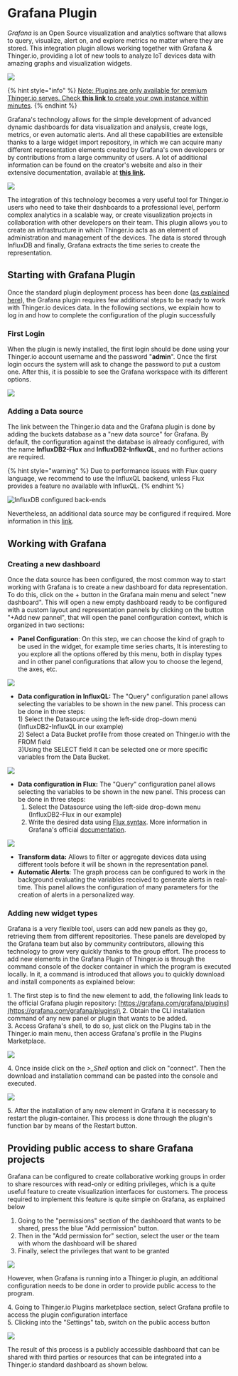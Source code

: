 # Grafana Plugin

_Grafana_ is an Open Source visualization and analytics software that allows to query, visualize, alert on, and explore metrics no matter where they are stored. This integration plugin allows working together with Grafana & Thinger.io, providing a lot of new tools to analyze IoT devices data with amazing graphs and visualization widgets.&#x20;

![](<../.gitbook/assets/image (471).png>)

{% hint style="info" %}
[Note: Plugins are only available for premium Thinger.io serves. Check **this link** to create your own instance within minutes](https://pricing.thinger.io).
{% endhint %}

Grafana's technology allows for the simple development of advanced dynamic dashboards for data visualization and analysis, create logs, metrics, or even automatic alerts. And all these capabilities are extensible thanks to a large widget import repository, in which we can acquire many different representation elements created by Grafana's own developers or by contributions from a large community of users. A lot of additional information can be found on the creator's website and also in their extensive documentation, available at [**this link**](https://grafana.com/docs/grafana/v8.3/getting-started/?src=grafana\_gettingstarted)**.**

![](<../.gitbook/assets/image (326).png>)

The integration of this technology becomes a very useful tool for Thinger.io users who need to take their dashboards to a professional level, perform complex analytics in a scalable way, or create visualization projects in collaboration with other developers on their team. This plugin allows you to create an infrastructure in which Thinger.io acts as an element of administration and management of the devices. The data is stored through InfluxDB and finally, Grafana extracts the time series to create the representation.

## Starting with Grafana Plugin&#x20;

Once the standard plugin deployment process has been done ([as explained here](https://docs.thinger.io/plugins)), the Grafana plugin requires few additional steps to be ready to work with Thinger.io devices data. In the following sections, we explain how to log in and how to complete the configuration of the plugin successfully

### First Login

When the plugin is newly installed, the first login should be done using your Thinger.io account username and the password "**admin**". Once the first login occurs the system will ask to change the password to put a custom one. After this, it is possible to see the Grafana workspace with its different options.&#x20;

![](<../.gitbook/assets/grafana-login (1).png>)

### Adding a Data source

The link between the Thinger.io data and the Grafana plugin is done by adding the buckets database as a "new data source" for Grafana. By default, the configuration against the database is already configured, with the name **InfluxDB2-Flux** and **InfluxDB2-InfluxQL**, and no further actions are required.

{% hint style="warning" %}
Due to performance issues with Flux query language, we recommend to use the InfluxQL backend, unless Flux provides a feature no available with InfluxQL.
{% endhint %}

![InfluxDB configured back-ends](<../.gitbook/assets/influxdb-datasource (1).png>)

Nevertheless, an additional data source may be configured if required. More information in this [link](https://grafana.com/docs/grafana/latest/datasources/).

## Working with Grafana

### Creating a new dashboard

Once the data source has been configured, the most common way to start working with Grafana is to create a new dashboard for data representation. To do this, click on the + button in the Grafana main menu and select "new dashboard". This will open a new empty dashboard ready to be configured with a custom layout and representation pannels by clicking on the button "+Add new pannel", that will open the panel configuration context, which is organized in two sections:

* **Panel Configuration**: On this step, we can choose the kind of graph to be used in the widget, for example time series charts, It is interesting to you explore all the options offered by this menu, both in display types and in other panel configurations that allow you to choose the legend, the axes, etc.

![](<../.gitbook/assets/image (332).png>)

* **Data configuration in InfluxQL:** The "Query" configuration panel allows selecting the variables to be shown in the new panel. This process can be done in three steps: \
  &#x20; 1\) Select the Datasource using the left-side drop-down menú (InfluxDB2-InfluxQL in our example)\
  &#x20; 2\) Select a Data Bucket profile from those created on Thinger.io with the FROM field\
  &#x20; 3\)Using the SELECT field it can be selected one or more specific variables from the Data Bucket.

![](../.gitbook/assets/influxdb-datasource-influxql.png)

* **Data configuration in Flux:** The "Query" configuration panel allows selecting the variables to be shown in the new panel. This process can be done in three steps:
  1. Select the Datasource using the left-side drop-down menu (InfluxDB2-Flux in our example)
  2. Write the desired data using [Flux syntax](https://docs.influxdata.com/influxdb/v2.2/query-data/get-started/). More information in Grafana's official [documentation](https://grafana.com/docs/grafana/latest/getting-started/getting-started-influxdb/#flux-query-language).

![](<../.gitbook/assets/grafana-influx-query (1).png>)

* **Transform data:** Allows to filter or aggregate devices data using different tools before it will be shown in the representation panel.&#x20;
* **Automatic Alerts**: The graph process can be configured to work in the background evaluating the variables received to generate alerts in real-time. This panel allows the configuration of many parameters for the creation of alerts in a personalized way.

### Adding new widget types

Grafana is a very flexible tool, users can add new panels as they go, retrieving them from different repositories. These panels are developed by the Grafana team but also by community contributors, allowing this technology to grow very quickly thanks to the group effort. The process to add new elements in the Grafana Plugin of Thinger.io is through the command console of the docker container in which the program is executed locally. In it, a command is introduced that allows you to quickly download and install components as explained below:

1\. The first step is to find the new element to add, the following link leads to the official Grafana plugin repository: [https://grafana.com/grafana/plugins](https://grafana.com/grafana/plugins)\
2\. Obtain the CLI installation command of any new panel or plugin that wants to be added.  \
3\. Access Grafana's shell, to do so, just click on the Plugins tab in the Thinger.io main menu, then access Grafana's profile in the Plugins Marketplace.

![](<../.gitbook/assets/image (541).png>)

4\. Once inside click on the _>\_Shell_ option and click on "connect". Then the download and installation command can be pasted into the console and executed.&#x20;

![](<../.gitbook/assets/image (346).png>)

5\. After the installation of any new element in Grafana it is necessary to restart the plugin-container. This process is done through the plugin's function bar by means of the Restart button.

## Providing public access to share Grafana projects

Grafana can be configured to create collaborative working groups in order to share resources with read-only or editing privileges, which is a quite useful feature to create visualization interfaces for customers. The process required to implement this feature is quite simple on Grafana, as explained below

1. Going to the "permissions" section of the dashboard that wants to be shared, press the blue "Add permission" button.&#x20;
2. Then in the "Add permission for" section, select the user or the team with whom the dashboard will be shared &#x20;
3. Finally, select the privileges that want to be granted&#x20;

![](<../.gitbook/assets/image (365).png>)

However, when Grafana is running into a Thinger.io plugin, an additional configuration needs to be done in order to provide public access to the program.&#x20;

4\. Going to Thinger.io Plugins marketplace section, select Grafana profile to access the plugin configuration interface\
5\. Clicking into the "Settings" tab, switch on the public access button&#x20;

![](<../.gitbook/assets/image (511).png>)

The result of this process is a publicly accessible dashboard that can be shared with third parties or resources that can be integrated into a Thinger.io standard dashboard as shown below.



